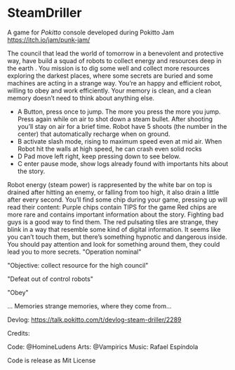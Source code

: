 # SteamDriller

A game for *Pokitto* console developed during Pokitto Jam https://itch.io/jam/punk-jam/

The council that lead the world of tomorrow in a benevolent and protective way, have build a squad of robots to collect energy and resources deep in the earth . You mission is to dig some well and collect more resources exploring the darkest places, where some secrets are buried and some machines are acting in a strange way. You’re an happy and efficient robot, willing to obey and work efficiently. Your memory is clean, and a clean memory doesn’t need to think about anything else.

* A Button, press once to jump. The more you press the more you jump. Press again while on air to shot down a steam bullet. After shooting you’ll stay on air for a brief time. Robot have 5 shoots (the number in the center) that automatically recharge when on ground.
* B activate slash mode, rising to maximum speed even at mid air. When Robot hit the walls at high speed, he can crash even solid rocks
* D Pad move left right, keep pressing down to see below.
* C enter pause mode, show logs already found with importants hits about the story.

Robot energy (steam power) is rappresented by the white bar on top is drained after hitting an enemy, or falling from too high, it also drain a little after every second.
You’ll find some chip during your game, pressing up will read their content:
Purple chips contain TIPS for the game 
Red chips are more rare and contains important information about the story. Fighting bad guys is a good way to find them.
The red pulsating tiles are strange, they blink in a way that resemble some kind of digital information. It seems like you can’t touch them, but there’s something hypnotic and dangerous inside. You should pay attention and look for something around them, they could lead you to more secrets.
"Operation nominal"

"Objective: collect resource for the high council"

"Defeat out of control robots"

"Obey"

... Memories strange memories, where they come from...

Devlog:
https://talk.pokitto.com/t/devlog-steam-driller/2289

Credits:

Code: @HomineLudens
Arts: @Vampirics
Music: Rafael Espíndola

Code is release as Mit License
